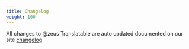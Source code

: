 ```yaml
---
title: Changelog
weight: 100
---
```


All changes to @zeus Translatable are auto updated documented on our site [changelog](https://larazeus.com/translatable) 
